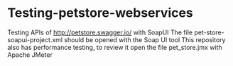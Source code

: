 # Testing-petstore-webservices
Testing APIs of http://petstore.swagger.io/ with SoapUI
The file pet-store-soapui-project.xml should be opened with the Soap UI tool
This repository also has performance testing, to review it open the file pet_store.jmx with Apache JMeter
